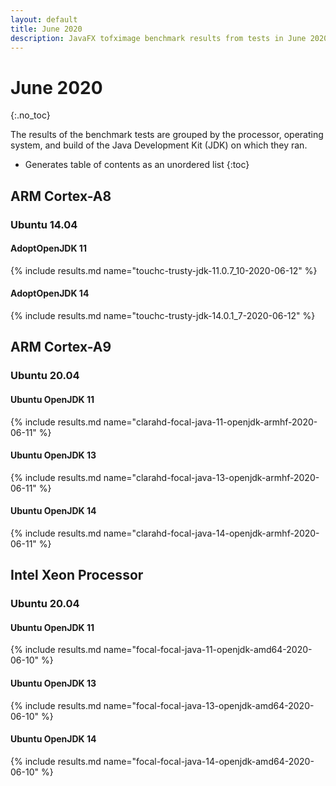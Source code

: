 ```yaml
---
layout: default
title: June 2020
description: JavaFX tofximage benchmark results from tests in June 2020.
---
```


# June 2020
{:.no_toc}

The results of the benchmark tests are grouped by the processor, operating system, and build of the Java Development Kit (JDK) on which they ran.

* Generates table of contents as an unordered list
{:toc}

## ARM Cortex-A8

### Ubuntu 14.04

#### AdoptOpenJDK 11
{% include results.md name="touchc-trusty-jdk-11.0.7_10-2020-06-12" %}

#### AdoptOpenJDK 14
{% include results.md name="touchc-trusty-jdk-14.0.1_7-2020-06-12" %}

## ARM Cortex-A9

### Ubuntu 20.04

#### Ubuntu OpenJDK 11
{% include results.md name="clarahd-focal-java-11-openjdk-armhf-2020-06-11" %}

#### Ubuntu OpenJDK 13
{% include results.md name="clarahd-focal-java-13-openjdk-armhf-2020-06-11" %}

#### Ubuntu OpenJDK 14
{% include results.md name="clarahd-focal-java-14-openjdk-armhf-2020-06-11" %}

## Intel Xeon Processor

### Ubuntu 20.04

#### Ubuntu OpenJDK 11
{% include results.md name="focal-focal-java-11-openjdk-amd64-2020-06-10" %}

#### Ubuntu OpenJDK 13
{% include results.md name="focal-focal-java-13-openjdk-amd64-2020-06-10" %}

#### Ubuntu OpenJDK 14
{% include results.md name="focal-focal-java-14-openjdk-amd64-2020-06-10" %}
